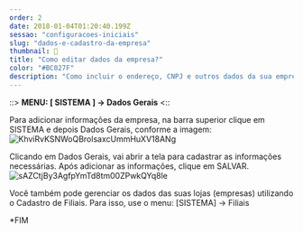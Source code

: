 ```yaml
---
order: 2
date: 2018-01-04T01:20:40.199Z
sessao: "configuracoes-iniciais"
slug: "dados-e-cadastro-da-empresa"
thumbnail: 🔖
title: "Como editar dados da empresa?"
color: "#BC027F"
description: "Como incluir o endereço, CNPJ e outros dados da sua empresa/loja no sistema."
---
```


::> <b>MENU: [ SISTEMA ] -> Dados Gerais</b> <::

Para adicionar informações da empresa, na barra superior clique em SISTEMA e depois Dados Gerais, conforme a imagem:
![KhviRvKSNWoQBrolsaxcUmmHuXV18ANg](https://user-images.githubusercontent.com/7254854/125307437-6d6b7580-e306-11eb-820f-e230c08d09e7.png)

Clicando em Dados Gerais, vai abrir a tela para cadastrar as informações necessárias. Após adicionar as informações, clique em SALVAR.
![sAZCtjBy3AgfpYmTd8tm00ZPwkQYq8le](https://user-images.githubusercontent.com/7254854/125307493-78bea100-e306-11eb-88ec-9c0b090b93ab.png)

Você também pode gerenciar os dados das suas lojas (empresas) utilizando o Cadastro de Filiais. Para isso, use o menu: [SISTEMA] -> Filiais

*FIM